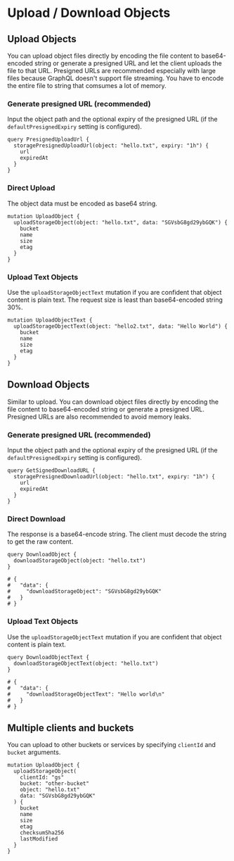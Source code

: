 # Upload / Download Objects

## Upload Objects

You can upload object files directly by encoding the file content to base64-encoded string or generate a presigned URL and let the client uploads the file to that URL. Presigned URLs are recommended especially with large files because GraphQL doesn't support file streaming. You have to encode the entire file to string that comsumes a lot of memory.

### Generate presigned URL (recommended)

Input the object path and the optional expiry of the presigned URL (if the `defaultPresignedExpiry` setting is configured).

```gql
query PresignedUploadUrl {
  storagePresignedUploadUrl(object: "hello.txt", expiry: "1h") {
    url
    expiredAt
  }
}
```

### Direct Upload

The object data must be encoded as base64 string.

```gql
mutation UploadObject {
  uploadStorageObject(object: "hello.txt", data: "SGVsbG8gd29ybGQK") {
    bucket
    name
    size
    etag
  }
}
```

### Upload Text Objects

Use the `uploadStorageObjectText` mutation if you are confident that object content is plain text. The request size is least than base64-encoded string 30%.

```gql
mutation UploadObjectText {
  uploadStorageObjectText(object: "hello2.txt", data: "Hello World") {
    bucket
    name
    size
    etag
  }
}
```

## Download Objects

Similar to upload. You can download object files directly by encoding the file content to base64-encoded string or generate a presigned URL. Presigned URLs are also recommended to avoid memory leaks.

### Generate presigned URL (recommended)

Input the object path and the optional expiry of the presigned URL (if the `defaultPresignedExpiry` setting is configured).

```gql
query GetSignedDownloadURL {
  storagePresignedDownloadUrl(object: "hello.txt", expiry: "1h") {
    url
    expiredAt
  }
}
```

### Direct Download

The response is a base64-encode string. The client must decode the string to get the raw content.

```gql
query DownloadObject {
  downloadStorageObject(object: "hello.txt")
}

# {
#   "data": {
#     "downloadStorageObject": "SGVsbG8gd29ybGQK"
#   }
# }
```

### Upload Text Objects

Use the `uploadStorageObjectText` mutation if you are confident that object content is plain text.

```gql
query DownloadObjectText {
  downloadStorageObjectText(object: "hello.txt")
}

# {
#   "data": {
#     "downloadStorageObjectText": "Hello world\n"
#   }
# }
```

## Multiple clients and buckets

You can upload to other buckets or services by specifying `clientId` and `bucket` arguments.

```gql
mutation UploadObject {
  uploadStorageObject(
    clientId: "gs"
    bucket: "other-bucket"
    object: "hello.txt"
    data: "SGVsbG8gd29ybGQK"
  ) {
    bucket
    name
    size
    etag
    checksumSha256
    lastModified
  }
}
```

